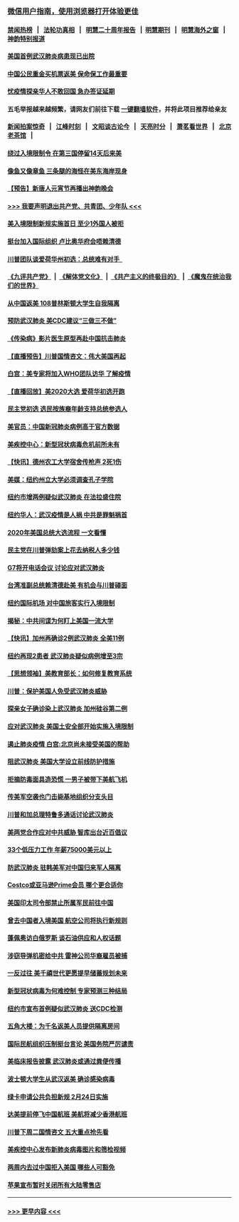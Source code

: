 ### [微信用户指南，使用浏览器打开体验更佳](https://github.com/gfw-breaker/banned-news1/blob/master/indexes/wechat-guide.md?t=0)
#### [禁闻热榜](热点新闻.md?t=0)  &nbsp;&nbsp;|&nbsp;&nbsp; [法轮功真相](https://github.com/gfw-breaker/truth/blob/master/README.md?t=0) &nbsp;&nbsp;|&nbsp;&nbsp; [明慧二十周年报告](https://github.com/gfw-breaker/mh-reports/blob/master/README.md?t=0) &nbsp;&nbsp;|&nbsp;&nbsp;[明慧期刊](https://github.com/gfw-breaker/mh-qikan) &nbsp;&nbsp;|&nbsp;&nbsp; [明慧海外之窗](https://github.com/gfw-breaker/mh-news/blob/master/README.md?t=0) &nbsp;&nbsp;|&nbsp;&nbsp; [神韵特别报道](https://github.com/gfw-breaker/mh-news/blob/master/shenyun.md?t=0)
#### [美国首例武汉肺炎病患现已出院](../pages/nsc412/n11842740.md?t=02041655) 
#### [中国公民重金买机票返美  保命保工作最重要](../pages/nsc412/n11843282.md?t=02041655) 
#### [忧疫情探亲华人不敢回国  急办签证延期](../pages/nsc412/n11843344.md?t=02041655) 
#### 五毛举报越来越频繁，请网友们前往下载 [一键翻墙软件](https://github.com/gfw-breaker/ssr-accounts)，并将此项目推荐给亲友
#### [新闻拍案惊奇](https://github.com/gfw-breaker/banned-news1/blob/master/pages/link4.md) &nbsp;&nbsp;|&nbsp;&nbsp; [江峰时刻](https://github.com/gfw-breaker/banned-news1/blob/master/pages/link4.md) &nbsp;&nbsp;|&nbsp;&nbsp; [文昭谈古论今](https://github.com/gfw-breaker/banned-news1/blob/master/pages/link4.md) &nbsp;&nbsp;|&nbsp;&nbsp; [天亮时分](https://github.com/gfw-breaker/banned-news1/blob/master/pages/link4.md) &nbsp;&nbsp;|&nbsp;&nbsp; [萧茗看世界](https://github.com/gfw-breaker/banned-news1/blob/master/pages/link4.md) &nbsp;&nbsp;|&nbsp;&nbsp; [北京老茶馆](https://github.com/gfw-breaker/banned-news1/blob/master/pages/link4.md) &nbsp;&nbsp;|&nbsp;&nbsp; 
#### [绕过入境限制令  在第三国停留14天后来美](../pages/nsc412/n11843341.md?t=02041655) 
#### [像鱼又像章鱼 三条腿的海怪在美东海岸现身](../pages/nsc412/n11843092.md?t=02041655) 
#### [【预告】新唐人元宵节再播出神韵晚会](../pages/nsc412/n11843192.md?t=02041655) 
#### [>>> 我要声明退出共产党、共青团、少年队 <<<](https://github.com/begood0513/goodnews/blob/master/quit/letter.md) 
#### [美入境限制新规实施首日 至少1外国人被拒](../pages/nsc412/n11843058.md?t=02041655) 
#### [挺台加入国际组织 卢比奥华府会唔赖清德](../pages/nsc412/n11843023.md?t=02041655) 
#### [川普团队谈爱荷华州初选：总统难有对手  ](../pages/nsc412/n11842867.md?t=02041655) 
#### [《九评共产党》](https://github.com/begood0513/9ping.md/blob/master/README.md) &nbsp;|&nbsp; [《解体党文化》](../../../../jtdwh.md/blob/master/README.md)  &nbsp;|&nbsp; [《共产主义的终极目的》](../../../../gczydzjmd.md/blob/master/README.md) &nbsp;|&nbsp; [《魔鬼在统治我们的世界》](../../../../mgztzwmdsj.md/blob/master/README.md) 
#### [从中国返美 108普林斯顿大学生自我隔离](../pages/nsc412/n11842714.md?t=02041655) 
#### [预防武汉肺炎 美CDC建议“三做三不做”](../pages/nsc412/n11842700.md?t=02041655) 
#### [《传染病》影片医生原型再赴中国抗击肺炎](../pages/nsc412/n11842626.md?t=02041655) 
#### [【直播预告】川普国情咨文：伟大美国再起](../pages/nsc412/n11842079.md?t=02041655) 
#### [白宫：美专家将加入WHO团队访华 了解疫情](../pages/nsc412/n11842198.md?t=02041655) 
#### [【直播回放】美2020大选 爱荷华初选开跑](../pages/nsc412/n11841820.md?t=02041655) 
#### [民主党初选 选民按族裔年龄支持总统参选人](../pages/nsc412/n11842239.md?t=02041655) 
#### [美官员：中国新冠肺炎病例高于官方数据](../pages/nsc412/n11842452.md?t=02041655) 
#### [美疾控中心：新型冠状病毒危机前所未有](../pages/nsc412/n11842406.md?t=02041655) 
#### [【快讯】德州农工大学宿舍传枪声 2死1伤](../pages/nsc412/n11842279.md?t=02041655) 
#### [美媒：纽约州立大学必须调查孔子学院](../pages/nsc412/n11840637.md?t=02041655) 
#### [纽约市增两例疑似武汉肺炎 在法拉盛住院](../pages/nsc412/n11840625.md?t=02041655) 
#### [纽约华人：武汉疫情是人祸 中共是罪魁祸首](../pages/nsc412/n11840631.md?t=02041655) 
#### [2020年美国总统大选流程 一文看懂](../pages/nsc412/n11842056.md?t=02041655) 
#### [民主党在川普弹劾案上花去纳税人多少钱](../pages/nsc412/n11841941.md?t=02041655) 
#### [G7将开电话会议 讨论应对武汉肺炎](../pages/nsc412/n11841658.md?t=02041655) 
#### [台湾准副总统赖清德赴美 有机会与川普碰面](../pages/nsc412/n11841332.md?t=02041655) 
#### [纽约国际机场  对中国旅客实行入境限制](../pages/nsc412/n11840619.md?t=02041655) 
#### [揭秘：中共间谍为何盯上美国一流大学](../pages/nsc412/n11840270.md?t=02041655) 
#### [【快讯】加州再确诊2例武汉肺炎 全美11例](../pages/nsc412/n11840339.md?t=02041655) 
#### [纽约再现2患者 武汉肺炎疑似病例增至3宗](../pages/nsc412/n11840010.md?t=02041655) 
#### [【思想领袖】美教育部长：如何修复教育系统](../pages/nsc412/n11690865.md?t=02041655) 
#### [川普：保护美国人免受武汉肺炎威胁](../pages/nsc412/n11839718.md?t=02041655) 
#### [探亲女子确诊染上武汉肺炎 加州硅谷第二例](../pages/nsc412/n11839784.md?t=02041655) 
#### [应对武汉肺炎 美国土安全部开始实施入境限制](../pages/nsc412/n11839729.md?t=02041655) 
#### [遏止肺炎疫情 白宫:北京尚未接受美国的帮助](../pages/nsc412/n11839660.md?t=02041655) 
#### [阻武汉肺炎 美国大学设立前线防护措施](../pages/nsc412/n11839479.md?t=02041655) 
#### [拒摘防毒面具造恐慌 一男子被带下美航飞机](../pages/nsc412/n11839455.md?t=02041655) 
#### [传美军空袭也门击毙基地组织分支头目](../pages/nsc412/n11839210.md?t=02041655) 
#### [川普和加总理特鲁多通话讨论武汉肺炎](../pages/nsc412/n11839128.md?t=02041655) 
#### [美两党合作应对中共威胁 智库出台近百倡议](../pages/nsc412/n11838437.md?t=02041655) 
#### [33个低压力工作 年薪75000美元以上](../pages/nsc412/n11834441.md?t=02041655) 
#### [防武汉肺炎 驻韩美军对中国归来军人隔离](../pages/nsc412/n11838970.md?t=02041655) 
#### [Costco或亚马逊Prime会员 哪个更合适你](../pages/nsc412/n11834459.md?t=02041655) 
#### [美国印太司令部禁止所属军民前往中国](../pages/nsc412/n11838418.md?t=02041655) 
#### [曾去中国者入境美国 航空公司将执行新规则](../pages/nsc412/n11838375.md?t=02041655) 
#### [蓬佩奥访白俄罗斯 谈石油供应和人权话题](../pages/nsc412/n11838242.md?t=02041655) 
#### [涉窃导弹机密给中共 雷神公司华裔雇员被捕](../pages/nsc412/n11838129.md?t=02041655) 
#### [一反过往 美千禧世代更愿提早储蓄规划未来](../pages/nsc412/n11837601.md?t=02041655) 
#### [新型冠状病毒为何难控制 专家预测三种结局](../pages/nsc412/n11838002.md?t=02041655) 
#### [纽约市宣布首例疑似武汉肺炎 送CDC检测](../pages/nsc412/n11837852.md?t=02041655) 
#### [五角大楼：为千名返美人员提供隔离房间](../pages/nsc412/n11837831.md?t=02041655) 
#### [国际民航组织压制挺台言论 美国务院严厉谴责](../pages/nsc412/n11837791.md?t=02041655) 
#### [美临床报告披露 武汉肺炎或通过粪便传播](../pages/nsc412/n11837626.md?t=02041655) 
#### [波士顿大学生从武汉返美 确诊感染病毒](../pages/nsc412/n11837580.md?t=02041655) 
#### [绿卡申请公共负担新规 2月24日实施](../pages/nsc412/n11836634.md?t=02041655) 
#### [达美提前停飞中国航班 美航将减少香港航班](../pages/nsc412/n11837649.md?t=02041655) 
#### [川普下周二国情咨文 五大重点抢先看](../pages/nsc412/n11837512.md?t=02041655) 
#### [美疾控中心发布新肺炎病毒图片和筛检视频](../pages/nsc412/n11837491.md?t=02041655) 
#### [两周内去过中国拒入美国 哪些人可豁免](../pages/nsc412/n11837400.md?t=02041655) 
#### [苹果宣布暂时关闭所有大陆零售店](../pages/nsc412/n11837097.md?t=02041655) 

----
#### [ >>> 更早内容 <<< ](../indexes/nsc412-earlier.md)
